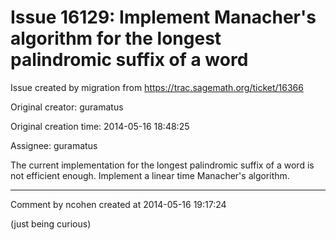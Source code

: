 # Issue 16129: Implement Manacher's algorithm for the longest palindromic suffix of a word

Issue created by migration from https://trac.sagemath.org/ticket/16366

Original creator: guramatus

Original creation time: 2014-05-16 18:48:25

Assignee: guramatus

The current implementation for the longest palindromic suffix of a word is not efficient enough. Implement a linear time Manacher's algorithm.


---

Comment by ncohen created at 2014-05-16 19:17:24

(just being curious)
